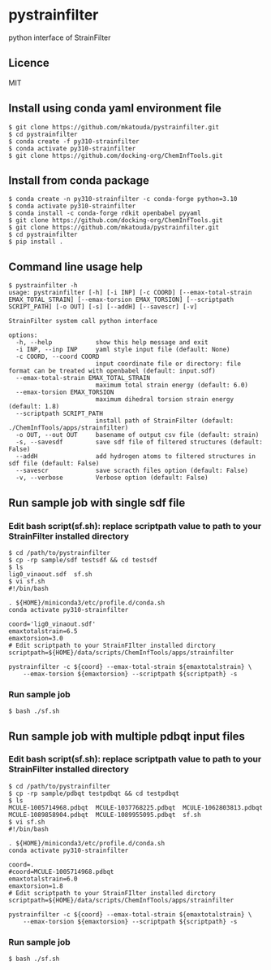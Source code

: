 # pystrainfilter
python interface of StrainFilter

## Licence
MIT

## Install using conda yaml environment file
```
$ git clone https://github.com/mkatouda/pystrainfilter.git
$ cd pystrainfilter
$ conda create -f py310-strainfilter
$ conda activate py310-strainfilter
$ git clone https://github.com/docking-org/ChemInfTools.git
```

## Install from conda package
```
$ conda create -n py310-strainfilter -c conda-forge python=3.10
$ conda activate py310-strainfilter
$ conda install -c conda-forge rdkit openbabel pyyaml
$ git clone https://github.com/docking-org/ChemInfTools.git
$ git clone https://github.com/mkatouda/pystrainfilter.git
$ cd pystrainfilter
$ pip install .
```

## Command line usage help
```
$ pystrainfilter -h
usage: pystrainfilter [-h] [-i INP] [-c COORD] [--emax-total-strain EMAX_TOTAL_STRAIN] [--emax-torsion EMAX_TORSION] [--scriptpath SCRIPT_PATH] [-o OUT] [-s] [--addH] [--savescr] [-v]

StrainFilter system call python interface

options:
  -h, --help            show this help message and exit
  -i INP, --inp INP     yaml style input file (default: None)
  -c COORD, --coord COORD
                        input coordinate file or directory: file format can be treated with openbabel (default: input.sdf)
  --emax-total-strain EMAX_TOTAL_STRAIN
                        maximum total strain energy (default: 6.0)
  --emax-torsion EMAX_TORSION
                        maximum dihedral torsion strain energy (default: 1.8)
  --scriptpath SCRIPT_PATH
                        install path of StrainFilter (default: ./ChemInfTools/apps/strainfilter)
  -o OUT, --out OUT     basename of output csv file (default: strain)
  -s, --savesdf         save sdf file of filtered structures (default: False)
  --addH                add hydrogen atoms to filtered structures in sdf file (default: False)
  --savescr             save scracth files option (default: False)
  -v, --verbose         Verbose option (default: False)
```

## Run sample job with single sdf file
### Edit bash script(sf.sh): replace scriptpath value to path to your StrainFilter installed directory
```
$ cd /path/to/pystrainfilter
$ cp -rp sample/sdf testsdf && cd testsdf
$ ls
lig0_vinaout.sdf  sf.sh
$ vi sf.sh
#!/bin/bash

. ${HOME}/miniconda3/etc/profile.d/conda.sh
conda activate py310-strainfilter

coord='lig0_vinaout.sdf'
emaxtotalstrain=6.5
emaxtorsion=3.0
# Edit scriptpath to your StrainFIlter installed dirctory
scriptpath=${HOME}/data/scripts/ChemInfTools/apps/strainfilter

pystrainfilter -c ${coord} --emax-total-strain ${emaxtotalstrain} \
    --emax-torsion ${emaxtorsion} --scriptpath ${scriptpath} -s
```

### Run sample job
```
$ bash ./sf.sh
```

## Run sample job with multiple pdbqt input files
### Edit bash script(sf.sh): replace scriptpath value to path to your StrainFilter installed directory
```
$ cd /path/to/pystrainfilter
$ cp -rp sample/pdbqt testpdbqt && cd testpdbqt
$ ls
MCULE-1005714968.pdbqt	MCULE-1037768225.pdbqt	MCULE-1062803813.pdbqt	MCULE-1089858904.pdbqt	MCULE-1089955095.pdbqt	sf.sh
$ vi sf.sh
#!/bin/bash

. ${HOME}/miniconda3/etc/profile.d/conda.sh
conda activate py310-strainfilter

coord=.
#coord=MCULE-1005714968.pdbqt
emaxtotalstrain=6.0
emaxtorsion=1.8
# Edit scriptpath to your StrainFIlter installed dirctory
scriptpath=${HOME}/data/scripts/ChemInfTools/apps/strainfilter

pystrainfilter -c ${coord} --emax-total-strain ${emaxtotalstrain} \
    --emax-torsion ${emaxtorsion} --scriptpath ${scriptpath} -s
```

### Run sample job
```
$ bash ./sf.sh
```
